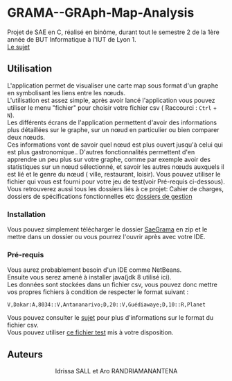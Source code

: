 # GRAMA--GRAph-Map-Analysis
Projet de SAE en C, réalisé en binôme, durant tout le semestre 2 de la 1ère année de BUT Informatique à l'IUT de Lyon 1.  
[Le sujet](https://github.com/nabilesall/GRAMA--GRAph-Map-Analysis/blob/main/SAE-MAP%20Analysis%20SUJET.pdf)

## Utilisation
L'application permet de visualiser une carte map sous format d'un graphe en symbolisant les liens entre les nœuds.  
L'utilisation est assez simple, après avoir lancé l'application vous pouvez utiliser le menu "fichier" pour choisir votre fichier csv ( Raccourci : `Ctrl` + `N`).  
Les différents écrans de l'application permettent d'avoir des informations plus détaillées sur le graphe, sur un nœud en particulier ou bien comparer deux nœuds.  
Ces informations vont de savoir quel nœud est plus ouvert jusqu'à celui qui est plus gastronomique.. D'autres fonctionnalités permettent d'en apprendre un peu plus sur votre graphe, comme par exemple avoir des statistiques sur un nœud sélectionné, et savoir les autres nœuds auxquels il est lié et le genre du nœud ( ville, restaurant, loisir).
Vous pouvez utiliser le fichier qui vous est fourni pour votre jeu de test(voir Pré-requis ci-dessous).  
Vous retrouverez aussi tous les dossiers liés à ce projet: Cahier de charges, dossiers de spécifications fonctionnelles etc [dossiers de gestion](https://github.com/nabilesall/GRAMA--GRAph-Map-Analysis/tree/main/Dossier%20de%20gestion)

### Installation 
Vous pouvez simplement télécharger le dossier [SaeGrama](https://github.com/nabilesall/GRAMA--GRAph-Map-Analysis/tree/main/SaeGrama) en zip et le mettre dans un dossier ou vous pourrez l'ouvrir après avec votre IDE.

### Pré-requis 
Vous aurez probablement besoin d'un IDE comme NetBeans.  
Ensuite vous serez amené à installer java(jdk 8 utilisé ici).  
Les données sont stockées dans un fichier csv, vous pouvez donc mettre vos propres fichiers à condition de respecter le format suivant :  
```csv
V,Dakar:A,8034::V,Antananarivo;D,20::V,Guédiawaye;D,10::R,Planet
```
Vous pouvez consulter le [sujet](https://github.com/nabilesall/GRAMA--GRAph-Map-Analysis/blob/main/SAE-MAP%20Analysis%20SUJET.pdf) pour plus d'informations sur le format du fichier csv.  
Vous pouvez utiliser [ce fichier test](https://github.com/nabilesall/GRAMA--GRAph-Map-Analysis/blob/main/SaeGrama/SAE%20GRAMA.csv) mis à votre disposition.

## Auteurs 
<div align="center">
Idrissa SALL et Aro RANDRIAMANANTENA
</div>
